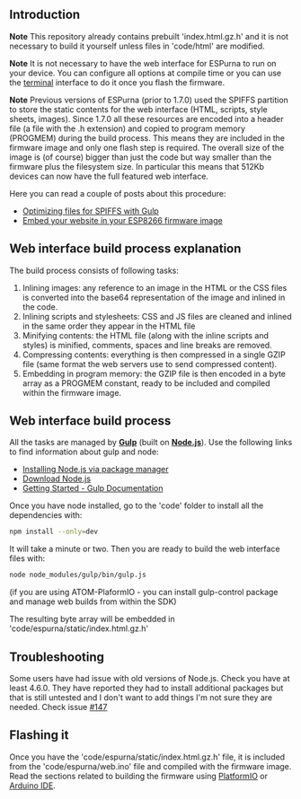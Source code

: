 ## Introduction
**Note** This repository already contains prebuilt 'index.html.gz.h' and it is not necessary to build it yourself unless 
 files in 'code/html' are modified.

**Note** It is not necessary to have the web interface for ESPurna to run on your device. You can configure all options at compile time or you can use the [terminal](Terminal) interface to do it once you flash the firmware.

**Note** Previous versions of ESPurna (prior to 1.7.0) used the SPIFFS partition to store the static contents for the web interface (HTML, scripts, style sheets, images). Since 1.7.0 all these resources are encoded into a header file (a file with the .h extension) and copied to program memory (PROGMEM) during the build process. This means they are included in the firmware image and only one flash step is required. The overall size of the image is (of course) bigger than just the code but way smaller than the firmware plus the filesystem size. In particular this means that 512Kb devices can now have the full featured web interface.

Here you can read a couple of posts about this procedure:

* [Optimizing files for SPIFFS with Gulp](http://tinkerman.cat/optimizing-files-for-spiffs-with-gulp/)
* [Embed your website in your ESP8266 firmware image](http://tinkerman.cat/embed-your-website-in-your-esp8266-firmware-image/)

## Web interface build process explanation

The build process consists of following tasks:

1. Inlining images: any reference to an image in the HTML or the CSS files is converted into the base64 representation of the image and inlined in the code.
1. Inlining scripts and stylesheets: CSS and JS files are cleaned and inlined in the same order they appear in the HTML file
1. Minifying contents: the HTML file (along with the inline scripts and styles) is minified, comments, spaces and line breaks are removed.
1. Compressing contents: everything is then compressed in a single GZIP file (same format the web servers use to send compressed content).
1. Embedding in program memory: the GZIP file is then encoded in a byte array as a PROGMEM constant, ready to be included and compiled within the firmware image.

## Web interface build process

All the tasks are managed by **[Gulp](http://gulpjs.com/)** (built on **[Node.js](https://nodejs.org/)**). Use the following links to find information about gulp and node:
* [Installing Node.js via package manager](https://nodejs.org/en/download/package-manager)
* [Download Node.js](https://nodejs.org/en/download/)
* [Getting Started - Gulp Documentation](https://gulpjs.org/getting-started)

Once you have node installed, go to the 'code' folder to install all the dependencies with:

```sh
npm install --only=dev
```

It will take a minute or two. Then you are ready to build the web interface files with:

```sh
node node_modules/gulp/bin/gulp.js
```
(if you are using ATOM-PlaformIO - you can install gulp-control package and manage web builds from within the SDK)

The resulting byte array will be embedded in 'code/espurna/static/index.html.gz.h'

## Troubleshooting

Some users have had issue with old versions of Node.js. Check you have at least 4.6.0. They have reported they had to install additional packages but that is still untested and I don't want to add things I'm not sure they are needed. Check issue [#147](https://github.com/xoseperez/espurna/issues/147)

## Flashing it

Once you have the 'code/espurna/static/index.html.gz.h' file, it is included from the 'code/espurna/web.ino' file and compiled with the firmware image. Read the sections related to building the firmware using [PlatformIO](PlatformIO) or [Arduino IDE](ArduinoIDE).
